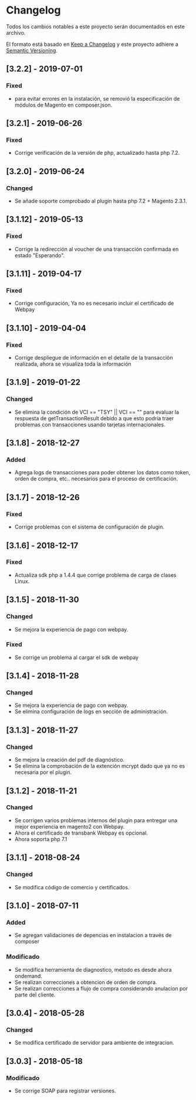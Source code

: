 # Changelog
Todos los cambios notables a este proyecto serán documentados en este archivo.

El formato está basado en [Keep a Changelog](http://keepachangelog.com/en/1.0.0/)
y este proyecto adhiere a [Semantic Versioning](http://semver.org/spec/v2.0.0.html).

## [3.2.2] - 2019-07-01
### Fixed
- para evitar errores en la instalación, se removió la especificación de módulos de Magento en composer.json.

## [3.2.1] - 2019-06-26
### Fixed
- Corrige verificación de la versión de php, actualizado hasta php 7.2.

## [3.2.0] - 2019-06-24
### Changed
- Se añade soporte comprobado al plugin hasta php 7.2 + Magento 2.3.1.

## [3.1.12] - 2019-05-13
### Fixed
- Corrige la redirección al voucher de una transacción confirmada en estado "Esperando".

## [3.1.11] - 2019-04-17
### Fixed
- Corrige configuración, Ya no es necesario incluir el certificado de Webpay

## [3.1.10] - 2019-04-04
### Fixed
- Corrige despliegue de información en el detalle de la transacción realizada, ahora se visualiza toda la información

## [3.1.9] - 2019-01-22
### Changed
- Se elimina la condición de VCI == "TSY" || VCI == "" para evaluar la respuesta de getTransactionResult debido a que
esto podría traer problemas con transacciones usando tarjetas internacionales.

## [3.1.8] - 2018-12-27
### Added
- Agrega logs de transacciones para poder obtener los datos como token, orden de compra, etc.. necesarios para el proceso de certificación.

## [3.1.7] - 2018-12-26
### Fixed
- Corrige problemas con el sistema de configuración de plugin.

## [3.1.6] - 2018-12-17
### Fixed
- Actualiza sdk php a 1.4.4 que corrige problema de carga de clases Linux.

## [3.1.5] - 2018-11-30
### Changed
- Se mejora la experiencia de pago con webpay.
### Fixed
- Se corrige un problema al cargar el sdk de webpay

## [3.1.4] - 2018-11-28
### Changed
- Se mejora la experiencia de pago con webpay.
- Se elimina configuración de logs en sección de administración.

## [3.1.3] - 2018-11-27
### Changed
- Se mejora la creación del pdf de diagnóstico.
- Se elimina la comprobación de la extención mcrypt dado que ya no es necesaria por el plugin.

## [3.1.2] - 2018-11-21
### Changed
- Se corrigen varios problemas internos del plugin para entregar una mejor experiencia en magento2 con Webpay.
- Ahora el certificado de transbank Webpay es opcional.
- Ahora soporta php 7.1

## [3.1.1] - 2018-08-24
### Changed
- Se modifica código de comercio y certificados.

## [3.1.0] - 2018-07-11
### Added
- Se agregan validaciones de depencias en instalacion a través de composer
### Modificado
- Se modifica herramienta de diagnostico, metodo es desde ahora ondemand.
- Se realizan correcciones a obtencion de orden de compra.
- Se realizan correcciones a flujo de compra considerando anulacion por parte del cliente.

## [3.0.4] - 2018-05-28
### Changed
- Se modifica certificado de servidor para ambiente de integracion.

## [3.0.3] - 2018-05-18
### Modificado
- Se corrige SOAP para registrar versiones.
